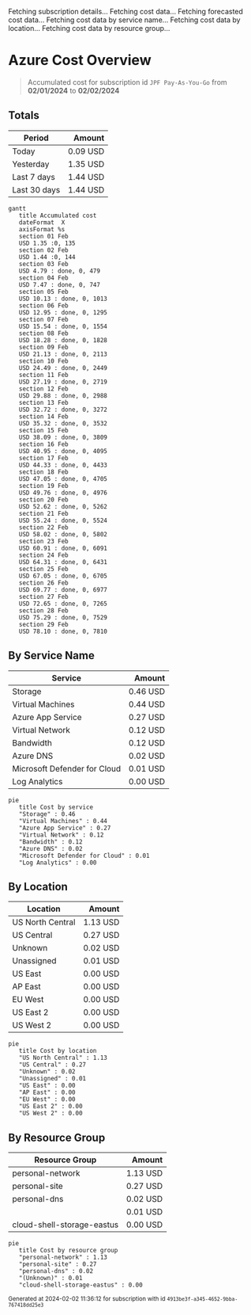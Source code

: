 Fetching subscription details...
Fetching cost data...
Fetching forecasted cost data...
Fetching cost data by service name...
Fetching cost data by location...
Fetching cost data by resource group...
# Azure Cost Overview

> Accumulated cost for subscription id `JPF Pay-As-You-Go` from **02/01/2024** to **02/02/2024**

## Totals

|Period|Amount|
|---|---:|
|Today|0.09 USD|
|Yesterday|1.35 USD|
|Last 7 days|1.44 USD|
|Last 30 days|1.44 USD|

```mermaid
gantt
   title Accumulated cost
   dateFormat  X
   axisFormat %s
   section 01 Feb
   USD 1.35 :0, 135
   section 02 Feb
   USD 1.44 :0, 144
   section 03 Feb
   USD 4.79 : done, 0, 479
   section 04 Feb
   USD 7.47 : done, 0, 747
   section 05 Feb
   USD 10.13 : done, 0, 1013
   section 06 Feb
   USD 12.95 : done, 0, 1295
   section 07 Feb
   USD 15.54 : done, 0, 1554
   section 08 Feb
   USD 18.28 : done, 0, 1828
   section 09 Feb
   USD 21.13 : done, 0, 2113
   section 10 Feb
   USD 24.49 : done, 0, 2449
   section 11 Feb
   USD 27.19 : done, 0, 2719
   section 12 Feb
   USD 29.88 : done, 0, 2988
   section 13 Feb
   USD 32.72 : done, 0, 3272
   section 14 Feb
   USD 35.32 : done, 0, 3532
   section 15 Feb
   USD 38.09 : done, 0, 3809
   section 16 Feb
   USD 40.95 : done, 0, 4095
   section 17 Feb
   USD 44.33 : done, 0, 4433
   section 18 Feb
   USD 47.05 : done, 0, 4705
   section 19 Feb
   USD 49.76 : done, 0, 4976
   section 20 Feb
   USD 52.62 : done, 0, 5262
   section 21 Feb
   USD 55.24 : done, 0, 5524
   section 22 Feb
   USD 58.02 : done, 0, 5802
   section 23 Feb
   USD 60.91 : done, 0, 6091
   section 24 Feb
   USD 64.31 : done, 0, 6431
   section 25 Feb
   USD 67.05 : done, 0, 6705
   section 26 Feb
   USD 69.77 : done, 0, 6977
   section 27 Feb
   USD 72.65 : done, 0, 7265
   section 28 Feb
   USD 75.29 : done, 0, 7529
   section 29 Feb
   USD 78.10 : done, 0, 7810
```

## By Service Name

|Service|Amount|
|---|---:|
|Storage|0.46 USD|
|Virtual Machines|0.44 USD|
|Azure App Service|0.27 USD|
|Virtual Network|0.12 USD|
|Bandwidth|0.12 USD|
|Azure DNS|0.02 USD|
|Microsoft Defender for Cloud|0.01 USD|
|Log Analytics|0.00 USD|

```mermaid
pie
   title Cost by service
   "Storage" : 0.46
   "Virtual Machines" : 0.44
   "Azure App Service" : 0.27
   "Virtual Network" : 0.12
   "Bandwidth" : 0.12
   "Azure DNS" : 0.02
   "Microsoft Defender for Cloud" : 0.01
   "Log Analytics" : 0.00
```

## By Location

|Location|Amount|
|---|---:|
|US North Central|1.13 USD|
|US Central|0.27 USD|
|Unknown|0.02 USD|
|Unassigned|0.01 USD|
|US East|0.00 USD|
|AP East|0.00 USD|
|EU West|0.00 USD|
|US East 2|0.00 USD|
|US West 2|0.00 USD|

```mermaid
pie
   title Cost by location
   "US North Central" : 1.13
   "US Central" : 0.27
   "Unknown" : 0.02
   "Unassigned" : 0.01
   "US East" : 0.00
   "AP East" : 0.00
   "EU West" : 0.00
   "US East 2" : 0.00
   "US West 2" : 0.00
```

## By Resource Group

|Resource Group|Amount|
|---|---:|
|personal-network|1.13 USD|
|personal-site|0.27 USD|
|personal-dns|0.02 USD|
||0.01 USD|
|cloud-shell-storage-eastus|0.00 USD|

```mermaid
pie
   title Cost by resource group
   "personal-network" : 1.13
   "personal-site" : 0.27
   "personal-dns" : 0.02
   "(Unknown)" : 0.01
   "cloud-shell-storage-eastus" : 0.00
```

<sup>Generated at 2024-02-02 11:36:12 for subscription with id `4913be3f-a345-4652-9bba-767418dd25e3`</sup>
